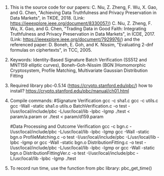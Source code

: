 1. This is the source code for our papers:
     C. Niu, Z. Zheng, F. Wu, X. Gao, and G. Chen, "Achieving Data Truthfulness and Privacy Preservation in Data Markets", in TKDE, 2018. (Link: https://ieeexplore.ieee.org/document/8330057/)
     C. Niu, Z. Zheng, F. Wu, X. Gao, and G. Chen, "Trading Data in Good Faith: Integrating Truthfulness and Privacy Preservation in Data Markets", in ICDE, 2017. (Link: https://ieeexplore.ieee.org/document/7929976/)
   and the referenced paper:
     D. Boneh, E. Goh, and K. Nissim, "Evaluating 2-dnf formulas on ciphertexts", in TCC, 2005.
	
2. Keywords: 
   Identity-Based Signature Batch Verification (SS512 and MNT159 elliptic curves), 
   Boneh-Goh-Nissim (BGN )Homomorphic Cryptosystem,
   Profile Matching,
   Multivariate Gaussian Distribution Fitting

3. Required library
   pbc-0.5.14 (https://crypto.stanford.edu/pbc/)
   how to install? https://crypto.stanford.edu/pbc/manual/ch01.html
   
3. Compile commands:
   #Signature Verification
   gcc -c sha1.c
   gcc -c utils.c
   gcc -Wall -static sha1.o utils.o BatchVerification.c -o test -I/usr/local/include/pbc -L/usr/local/lib -lpbc -lgmp
   ./test < param/a.param
   or
   ./test < param/d159.param

   #Data Processing and Outcome Verification
   gcc -c bgn.c -I/usr/local/include/pbc -L/usr/local/lib -lpbc -lgmp
   gcc -Wall -static bgn.o ProfileMatching.c -o test -I/usr/local/include/pbc -L/usr/local/lib -lpbc -lgmp
   or
   gcc -Wall -static bgn.o DistributionFitting.c -o test -I/usr/local/include/pbc -L/usr/local/lib -lpbc -lgmp
   or
   gcc -Wall -static bgn.o DistributionFittingVer.c -o test -I/usr/local/include/pbc -L/usr/local/lib -lpbc -lgmp
   ./test
   
4. To record run time, use the function from pbc library: pbc_get_time()